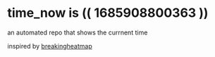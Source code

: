 # time_now is (( 1685908800363 ))

an automated repo that shows the currnent time

inspired by [breakingheatmap](https://github.com/breakingheatmap/breakingheatmap)